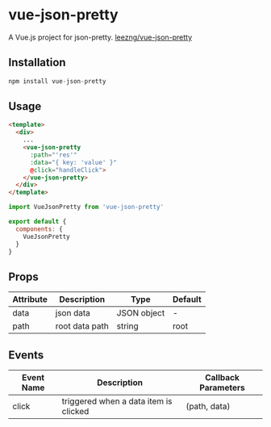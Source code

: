 # vue-json-pretty

A Vue.js project for json-pretty. [leezng/vue-json-pretty](https://github.com/leezng/vue-json-pretty)

## Installation

```js
npm install vue-json-pretty
```

## Usage

```html
<template>
  <div>
    ...
    <vue-json-pretty
      :path="'res'"
      :data="{ key: 'value' }"
      @click="handleClick">
    </vue-json-pretty>
  </div>
</template>
```

```js
import VueJsonPretty from 'vue-json-pretty'

export default {
  components: {
    VueJsonPretty
  }
}
```

## Props

| Attribute | Description | Type | Default |
|-------- |-------- |-------- | -------- |
| data | json data | JSON object | - |
| path | root data path | string | root |

## Events

| Event Name | Description | Callback Parameters |
|---------- |-------- |---------- |
| click  | triggered when a data item is clicked | (path, data) |

